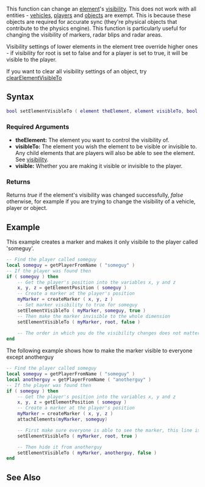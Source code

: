 This function can change an [element](/docs/element.md "wikilink")'s [visibility](/visibility.md "wikilink"). This does not work with all entities - [vehicles](/vehicle.md "wikilink"), [players](/player.md "wikilink") and [objects](/object.md "wikilink") are exempt. This is because these objects are required for accurate sync (they're physical objects that contribute to the physics engine). This function is particularly useful for changing the visibility of markers, radar blips and radar areas.

Visibility settings of lower elements in the element tree override higher ones - if visibility for root is set to false and for a player is set to true, it will be visible to the player.

If you want to clear all visibility settings of an object, try [clearElementVisibleTo](/docs/clearelementvisibleto.md "wikilink")

Syntax
------

``` lua
bool setElementVisibleTo ( element theElement, element visibleTo, bool visible )
```

### Required Arguments

-   **theElement:** The element you want to control the visibility of.
-   **visibleTo:** The element you wish the element to be visible or invisible to. Any child elements that are players will also be able to see the element. See [visibility](/docs/visibility.md "wikilink").
-   **visible:** Whether you are making it visible or invisible to the player.

### Returns

Returns *true* if the element's visibility was changed successfully, *false* otherwise, for example if you are trying to change the visibility of a vehicle, player or object.

Example
-------

This example creates a marker and makes it only visibile to the player called 'someguy'.

``` lua
-- Find the player called someguy
local someguy = getPlayerFromName ( "someguy" )
-- If the player was found then
if ( someguy ) then
    -- Get the player's position into the variables x, y and z
    x, y, z = getElementPosition ( someguy )
    -- Create a marker at the player's position
    myMarker = createMarker ( x, y, z )
    -- Set marker visibility to true for someguy
    setElementVisibleTo ( myMarker, someguy, true )
    -- Then make the marker invisible to the whole dimension
    setElementVisibleTo ( myMarker, root, false )
    
    -- The order in which you do the visibility changes does not matter, but ideally trues should be set before falses in order to prevent a momentary flicker.
end
```

The following example shows how to make the marker visible to everyone except anotherguy

``` lua
-- Find the player called someguy
local someguy = getPlayerFromName ( "someguy" )
local anotherguy = getPlayerFromName ( "anotherguy" )
-- If the player was found then
if ( someguy ) then
    -- Get the player's position into the variables x, y and z
    x, y, z = getElementPosition ( someguy )
    -- Create a marker at the player's position
    myMarker = createMarker ( x, y, z )
    attachElements(myMarker, someguy)

    -- First make sure everyone is able to see the marker, this line is unnecessary in this case as root visibility is set to true by default behaviour
    setElementVisibleTo ( myMarker, root, true )

    -- Then hide it from anotherguy
    setElementVisibleTo ( myMarker, anotherguy, false )
end
```

See Also
--------
